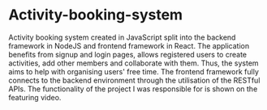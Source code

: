 # Activity-booking-system
Activity booking system created in JavaScript split into the backend framework in NodeJS and frontend framework in React. 
The application benefits from signup and login pages, allows registered users to create activities, add other members and collaborate with them. 
Thus, the system aims to help with organising users' free time. The frontend framework fully connects to the backend environment through 
the utilisation of the RESTful APIs. The functionality of the project I was responsible for is shown on the featuring video.

